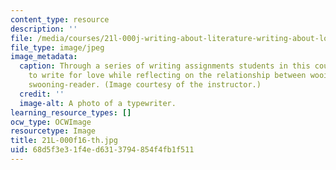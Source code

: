 ```yaml
---
content_type: resource
description: ''
file: /media/courses/21l-000j-writing-about-literature-writing-about-love-fall-2015/68d5f3e31f4ed6313794854f4fb1f511_21L-000f16-th.jpg
file_type: image/jpeg
image_metadata:
  caption: Through a series of writing assignments students in this course will strive
    to write for love while reflecting on the relationship between wooing-author and
    swooning-reader. (Image courtesy of the instructor.)
  credit: ''
  image-alt: A photo of a typewriter.
learning_resource_types: []
ocw_type: OCWImage
resourcetype: Image
title: 21L-000f16-th.jpg
uid: 68d5f3e3-1f4e-d631-3794-854f4fb1f511
---
```


